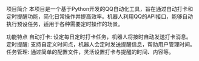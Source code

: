 项目简介
本项目是一个基于Python开发的QQ自动化工具，旨在通过自动打卡和定时提醒功能，简化日常操作并提高效率。机器人利用QQ的API接口，能够自动执行预设任务，适用于各种需要定时操作的场景。

功能特点
自动打卡: 设定每日定时打卡任务，机器人将按时自动发送打卡消息。
定时提醒: 支持自定义时间点，机器人会定时发送提醒信息，帮助用户管理时间。
任务管理: 通过简单的配置文件，灵活设置打卡与提醒的时间、内容等。

